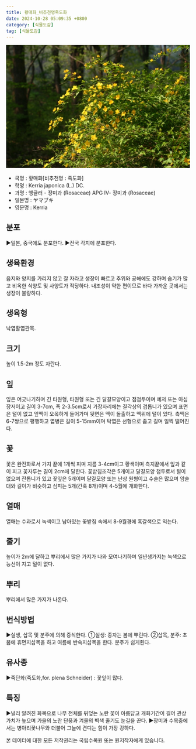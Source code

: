 ```yaml
---
title: 황매화_비추천명죽도화
date: 2024-10-28 05:09:35 +0800
category: [식물도감]
tag: [식물도감]
---
```




![황매화[비추천명 : 죽도화]](/assets/img/fileUpload/plants/basic/Rosaceae/Kerria/12484/12484_1_th2.JPG)
- 국명 : 황매화[비추천명 : 죽도화]
- 학명 : Kerria japonica (L.) DC.
- 과명 : 앵글러 - 장미과 (Rosaceae) APG Ⅳ- 장미과 (Rosaceae)
- 일본명 : ヤマブキ
- 영문명 : Kerria


## 분포
▶일본, 중국에도 분포한다.
▶전국 각지에 분포한다.
## 생육환경
음지와 양지를 가리지 않고 잘 자라고 생장이 빠르고 추위와 공해에도 강하며 습기가 많고 비옥한 식양토 및 사양토가 적당하다. 내조성이 약한 편이므로 바다 가까운 곳에서는 생장이 불량하다.
## 생육형
낙엽활엽관목.
## 크기
높이 1.5-2m 정도 자란다.
## 잎
잎은 어긋나기하며 긴 타원형, 타원형 또는 긴 달걀모양이고 점첨두이며 예저 또는 아심장저이고 길이 3-7cm, 폭 2-3.5cm로서 가장자리에는 결각상의 겹톱니가 있으며 표면은 털이 없고 잎맥이 오목하게 들어가며 뒷면은 맥이 돌출하고 맥위에 털이 있다.  측맥은 6-7쌍으로 평행하고 엽병은 길이 5-15mm이며 탁엽은 선형으로 좁고 길며 일찍 떨어진다.
## 꽃
꽃은 완전화로서 가지 끝에 1개씩 피며 지름 3-4cm이고 황색이며 측지끝에서 잎과 같이 피고 꽃자루는 길이 2cm에 달한다. 꽃받침조각은 5개이고 달걀모양 첨두로서 털이 없으며 잔톱니가 있고 꽃잎은 5개이며 달걀모양 또는 난상 원형이고 수술은 많으며 암술대와 길이가 비슷하고 심피는 5개(간혹 8개)이며 4-5월에 개화한다.
## 열매
열매는 수과로서 녹색이고 남아있는 꽃받침 속에서 8-9월경에 흑갈색으로 익는다.
## 줄기
높이가 2m에 달하고 뿌리에서 많은 가지가 나와 모여나기하며 일년생가지는 녹색으로 능선이 지고 털이 없다.
## 뿌리
뿌리에서 많은 가지가 나온다.
## 번식방법
▶실생, 삽목 및 분주에 의해 증식한다. 
 ①실생: 종자는 봄에 뿌린다. 
 ②삽목, 분주: 초봄에 휴면지삽목을 하고 여름에 반숙지삽목을 한다. 분주가 쉽게죈다.
## 유사종
▶죽단화(죽도화,for. plena Schneider) : 꽃잎이 많다.
## 특징
▶널리 알려진 화목으로 나무 전체를 뒤덮는 노란 꽃이 아름답고 개화기간이 길어 관상가치가 높으며 가을의 노란 단풍과 겨울의 벽색 줄기도 눈길을 끈다.
▶장미과 수목중에서는 병아리꽃나무와 더불어 그늘에 견디는 힘이 가장 강하다.






본 데이터에 대한 모든 저작권리는 국립수목원 또는 원저작자에게 있습니다.
